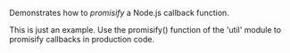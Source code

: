 Demonstrates how to _promisify_ a Node.js callback function.

This is just an example. Use the promisify() function of the 'util' module to promisify callbacks in production code.

